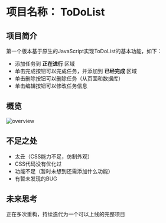 # 项目名称： ToDoList
## 项目简介
第一个版本基于原生的JavaScript实现ToDoList的基本功能，如下：
- 添加任务到 **正在进行** 区域
- 单击完成按钮可以完成任务，并添加到 **已经完成** 区域
- 单击删除按钮可以删除任务（从页面和数据库）
- 单击编辑按钮可以修改任务信息

## 概览
![overview](todolist/src/images/overview.png)
## 不足之处

- 太丑（CSS能力不足，仿制外观）
- CSS代码没有优化过
- 功能不足（暂时未想到还需添加什么功能）
- 有暂未发现的BUG

## 未来思考
正在多次重构，持续迭代为一个可以上线的完整项目
